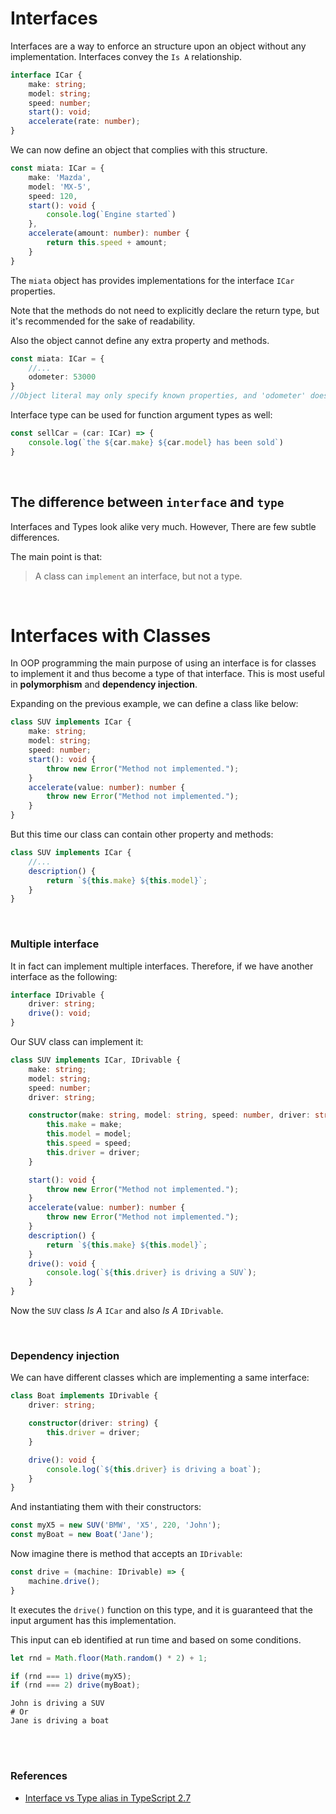 # Interfaces

Interfaces are a way to enforce an structure upon an object without any implementation. Interfaces convey the ```Is A``` relationship.

```ts
interface ICar {
    make: string;
    model: string;
    speed: number;
    start(): void;
    accelerate(rate: number);
}
```

We can now define an object that complies with this structure.

```ts
const miata: ICar = {
    make: 'Mazda',
    model: 'MX-5',
    speed: 120,
    start(): void {
        console.log(`Engine started`)
    },
    accelerate(amount: number): number {
        return this.speed + amount;
    }
}
```

The ```miata``` object has provides implementations for the interface ```ICar``` properties.

Note that the methods do not need to explicitly declare the return type, but it's recommended for the sake of readability.

Also the object cannot define any extra property and methods.

```ts
const miata: ICar = {
    //...
    odometer: 53000
}
//Object literal may only specify known properties, and 'odometer' does not exist in type 'ICar'.
```

Interface type can be used for function argument types as well:

```ts
const sellCar = (car: ICar) => {
    console.log(`the ${car.make} ${car.model} has been sold`)
}
```

<br>

## The difference between ```interface``` and ```type```

Interfaces and Types look alike very much. However, There are few subtle differences.

The main point is that:
> A class can ```implement``` an interface, but not a type.


<br>

# Interfaces with Classes

In OOP programming the main purpose of using an interface is for classes to implement it and thus become a type of that interface. This is most useful in **polymorphism** and **dependency injection**.

Expanding on the previous example, we can define a class like below:

```ts
class SUV implements ICar {
    make: string;
    model: string;
    speed: number;
    start(): void {
        throw new Error("Method not implemented.");
    }
    accelerate(value: number): number {
        throw new Error("Method not implemented.");
    }
}
```

But this time our class can contain other property and methods:

```ts
class SUV implements ICar {
    //...
    description() {
        return `${this.make} ${this.model}`;
    }
}
```

<br>

### Multiple interface

It in fact can implement multiple interfaces. Therefore, if we have another interface as the following:

```ts
interface IDrivable {
    driver: string;
    drive(): void;
}
```

Our SUV class can implement it:

```ts
class SUV implements ICar, IDrivable {    
    make: string;
    model: string;
    speed: number;
    driver: string;

    constructor(make: string, model: string, speed: number, driver: string) {
        this.make = make;
        this.model = model;
        this.speed = speed;
        this.driver = driver;
    }

    start(): void {
        throw new Error("Method not implemented.");
    }
    accelerate(value: number): number {
        throw new Error("Method not implemented.");
    }
    description() {
        return `${this.make} ${this.model}`;
    }
    drive(): void {
        console.log(`${this.driver} is driving a SUV`);
    }
}
```

Now the ```SUV``` class *Is A* ```ICar``` and also *Is A* ```IDrivable```.

<br>

### Dependency injection

We can have different classes which are implementing a same interface:

```ts
class Boat implements IDrivable {
    driver: string;

    constructor(driver: string) {
        this.driver = driver;
    }

    drive(): void {
        console.log(`${this.driver} is driving a boat`);
    }
}
```

And instantiating them with their constructors:

```ts
const myX5 = new SUV('BMW', 'X5', 220, 'John');
const myBoat = new Boat('Jane');
```

Now imagine there is method that accepts an ```IDrivable```:

```ts
const drive = (machine: IDrivable) => {
    machine.drive();
}
```

It executes the ```drive()``` function on this type, and it is guaranteed that the input argument has this implementation.

This input can eb identified at run time and based on some conditions.

```ts
let rnd = Math.floor(Math.random() * 2) + 1;

if (rnd === 1) drive(myX5);
if (rnd === 2) drive(myBoat);
```
```
John is driving a SUV
# Or
Jane is driving a boat
```

<br>
<br>

### References

* [Interface vs Type alias in TypeScript 2.7](https://medium.com/@martin_hotell/interface-vs-type-alias-in-typescript-2-7-2a8f1777af4c)